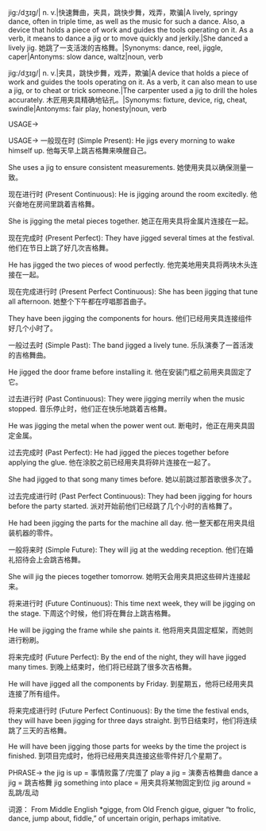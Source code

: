 jig:/dʒɪɡ/| n. v.|快速舞曲，夹具，跳快步舞，戏弄，欺骗|A lively, springy dance, often in triple time, as well as the music for such a dance. Also, a device that holds a piece of work and guides the tools operating on it.  As a verb, it means to dance a jig or to move quickly and jerkily.|She danced a lively jig. 她跳了一支活泼的吉格舞。|Synonyms: dance, reel, jiggle, caper|Antonyms: slow dance, waltz|noun, verb

jig:/dʒɪɡ/| n. v.|夹具，跳快步舞，戏弄，欺骗|A device that holds a piece of work and guides the tools operating on it. As a verb, it can also mean to use a jig, or to cheat or trick someone.|The carpenter used a jig to drill the holes accurately. 木匠用夹具精确地钻孔。|Synonyms: fixture, device, rig, cheat, swindle|Antonyms:  fair play, honesty|noun, verb

USAGE->

USAGE->
一般现在时 (Simple Present):
He jigs every morning to wake himself up.  他每天早上跳吉格舞来唤醒自己。

She uses a jig to ensure consistent measurements. 她使用夹具以确保测量一致。


现在进行时 (Present Continuous):
He is jigging around the room excitedly. 他兴奋地在房间里跳着吉格舞。

She is jigging the metal pieces together. 她正在用夹具将金属片连接在一起。


现在完成时 (Present Perfect):
They have jigged several times at the festival. 他们在节日上跳了好几次吉格舞。

He has jigged the two pieces of wood perfectly. 他完美地用夹具将两块木头连接在一起。


现在完成进行时 (Present Perfect Continuous):
She has been jigging that tune all afternoon. 她整个下午都在哼唱那首曲子。

They have been jigging the components for hours. 他们已经用夹具连接组件好几个小时了。


一般过去时 (Simple Past):
The band jigged a lively tune. 乐队演奏了一首活泼的吉格舞曲。

He jigged the door frame before installing it. 他在安装门框之前用夹具固定了它。


过去进行时 (Past Continuous):
They were jigging merrily when the music stopped.  音乐停止时，他们正在快乐地跳着吉格舞。

He was jigging the metal when the power went out.  断电时，他正在用夹具固定金属。


过去完成时 (Past Perfect):
He had jigged the pieces together before applying the glue. 他在涂胶之前已经用夹具将碎片连接在一起了。

She had jigged to that song many times before.  她以前跳过那首歌很多次了。


过去完成进行时 (Past Perfect Continuous):
They had been jigging for hours before the party started.  派对开始前他们已经跳了几个小时的吉格舞了。

He had been jigging the parts for the machine all day. 他一整天都在用夹具组装机器的零件。


一般将来时 (Simple Future):
They will jig at the wedding reception. 他们在婚礼招待会上会跳吉格舞。

She will jig the pieces together tomorrow. 她明天会用夹具把这些碎片连接起来。


将来进行时 (Future Continuous):
This time next week, they will be jigging on the stage.  下周这个时候，他们将在舞台上跳吉格舞。

He will be jigging the frame while she paints it.  他将用夹具固定框架，而她则进行粉刷。


将来完成时 (Future Perfect):
By the end of the night, they will have jigged many times. 到晚上结束时，他们将已经跳了很多次吉格舞。

He will have jigged all the components by Friday. 到星期五，他将已经用夹具连接了所有组件。


将来完成进行时 (Future Perfect Continuous):
By the time the festival ends, they will have been jigging for three days straight.  到节日结束时，他们将连续跳了三天的吉格舞。

He will have been jigging those parts for weeks by the time the project is finished.  到项目完成时，他将已经用夹具连接这些零件好几个星期了。



PHRASE->
the jig is up =  事情败露了/完蛋了
play a jig =  演奏吉格舞曲
dance a jig = 跳吉格舞
jig something into place =  用夹具将某物固定到位
jig around =  乱跳/乱动


词源：
From Middle English *gigge, from Old French gigue, giguer “to frolic, dance, jump about, fiddle,” of uncertain origin, perhaps imitative.
